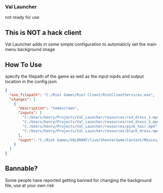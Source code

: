 ### Val Launcher

not ready for use

## This is NOT a hack client

Val Launcher adds in some simple configuration to automaticly set the main menu background image

## How To Use

specify the filepath of the game as well as the input mp4s and output location in the config.json

```json config.json
{
  "exe_filepath": "C:/Riot Games/Riot Client/RiotClientServices.exe",
  "changes": [
    {
      "description": "homescreen",
      "inputs": [
        "C:/Users/henry/Projects/Val_Launcher/resources/red_dress_1.mp4",
        "C:/Users/henry/Projects/Val_Launcher/resources/red_dress_2.mp4",
        "C:/Users/henry/Projects/Val_Launcher/resources/pink_hair.mp4",
        "C:/Users/henry/Projects/Val_Launcher/resources/black_dress.mp4"
      ],
      "ouput": "C:/Riot Games/VALORANT/live/ShooterGame/Content/Movies/Menu/11_00_Homescreen.mp4"
    }
  ]
}
```

## Bannable?

Some people have reported getting banned for changing the background file, use at your own risk
